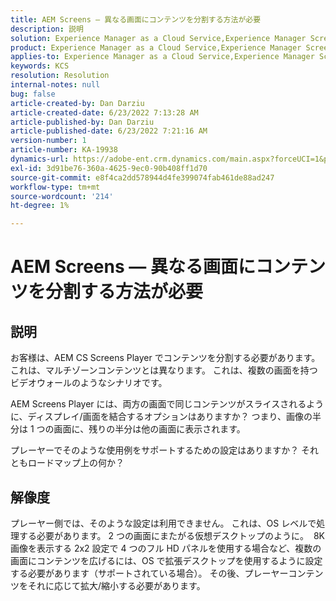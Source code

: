 ```yaml
---
title: AEM Screens — 異なる画面にコンテンツを分割する方法が必要
description: 説明
solution: Experience Manager as a Cloud Service,Experience Manager Screens
product: Experience Manager as a Cloud Service,Experience Manager Screens
applies-to: Experience Manager as a Cloud Service,Experience Manager Screens
keywords: KCS
resolution: Resolution
internal-notes: null
bug: false
article-created-by: Dan Darziu
article-created-date: 6/23/2022 7:13:28 AM
article-published-by: Dan Darziu
article-published-date: 6/23/2022 7:21:16 AM
version-number: 1
article-number: KA-19938
dynamics-url: https://adobe-ent.crm.dynamics.com/main.aspx?forceUCI=1&pagetype=entityrecord&etn=knowledgearticle&id=22e0f8f5-c3f2-ec11-bb3d-6045bd01565f
exl-id: 3d91be76-360a-4625-9ec0-90b408ff1d70
source-git-commit: e8f4ca2dd578944d4fe399074fab461de88ad247
workflow-type: tm+mt
source-wordcount: '214'
ht-degree: 1%

---
```


# AEM Screens — 異なる画面にコンテンツを分割する方法が必要

## 説明


お客様は、AEM CS Screens Player でコンテンツを分割する必要があります。 これは、マルチゾーンコンテンツとは異なります。 これは、複数の画面を持つビデオウォールのようなシナリオです。

AEM Screens Player には、両方の画面で同じコンテンツがスライスされるように、ディスプレイ/画面を結合するオプションはありますか？ つまり、画像の半分は 1 つの画面に、残りの半分は他の画面に表示されます。

プレーヤーでそのような使用例をサポートするための設定はありますか？ それともロードマップ上の何か？


## 解像度


プレーヤー側では、そのような設定は利用できません。
これは、OS レベルで処理する必要があります。 2 つの画面にまたがる仮想デスクトップのように。 
8K 画像を表示する 2x2 設定で 4 つのフル HD パネルを使用する場合など、複数の画面にコンテンツを広げるには、OS で拡張デスクトップを使用するように設定する必要があります（サポートされている場合）。 その後、プレーヤーコンテンツをそれに応じて拡大/縮小する必要があります。
